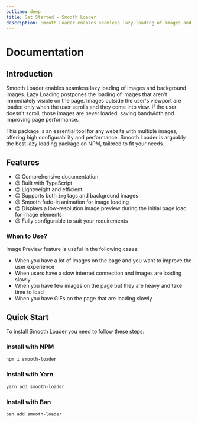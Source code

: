 ```yaml
---
outline: deep
title: Get Started - Smooth Loader
description: Smooth Loader enables seamless lazy loading of images and background images. Learn how to use it and improve your website's performance
---
```


# Documentation

## Introduction
Smooth Loader enables seamless lazy loading of images and background images. Lazy Loading postpones the loading of images that aren't immediately visible on the page. Images outside the user's viewport are loaded only when the user scrolls and they come into view. If the user doesn't scroll, those images are never loaded, saving bandwidth and improving page performance.

This package is an essential tool for any website with multiple images, offering high configurability and performance. Smooth Loader is arguably the best lazy loading package on NPM, tailored to fit your needs.

## Features
- 😍 Comprehensive documentation
- 😍 Built with TypeScript
- 😍 Lightweight and efficient
- 😍 Supports both `img` tags and background images
- 😍 Smooth fade-in animation for image loading
- 😍 Displays a low-resolution image preview during the initial page load for image elements
- 😍 Fully configurable to suit your requirements

### When to Use?
Image Preview feature is useful in the following cases:

- When you have a lot of images on the page and you want to improve the user experience
- When users have a slow internet connection and images are loading slowly
- When you have few images on the page but they are heavy and take time to load
- When you have GIFs on the page that are loading slowly

## Quick Start
To install Smooth Loader you need to follow these steps:

### Install with NPM
```bash
npm i smooth-loader
```

### Install with Yarn
```bash
yarn add smooth-loader
```

### Install with Ban
```bash
ban add smooth-loader
```